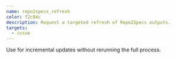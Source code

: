 ```yaml
---
name: repo2specs_refresh
color: f2c94c
description: Request a targeted refresh of Repo2Specs outputs.
targets:
  - issue
---
```


Use for incremental updates without rerunning the full process.

